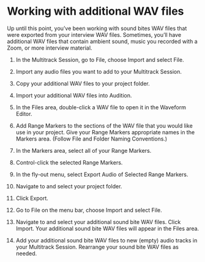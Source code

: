# Working with additional WAV files

Up until this point, you’ve been working with sound bites WAV files that were exported from your interview WAV files. Sometimes, you’ll have additional WAV files that contain ambient sound, music you recorded with a Zoom, or more interview material.

1. In the Multitrack Session, go to File, choose Import and select File. 
2. Import any audio files you want to add to your Multitrack Session.

1. Copy your additional WAV files to your project folder.
2. Import your additional WAV files into Audition.
3. In the Files area, double-click a WAV file to open it in the Waveform Editor.
4. Add Range Markers to the sections of the WAV file that you would like use in your project. Give your Range Markers appropriate names in the Markers area. (Follow File and Folder Naming Conventions.)
5. In the Markers area, select all of your Range Markers.
6. Control-click the selected Range Markers.
7. In the fly-out menu, select Export Audio of Selected Range Markers.
8. Navigate to and select your project folder.
9. Click Export.
10. Go to File on the menu bar, choose Import and select File.
11. Navigate to and select your additional sound bite WAV files. Click Import. Your additional sound bite WAV files will appear in the Files area.
12. Add your additional sound bite WAV files to new (empty) audio tracks in your Multitrack Session. Rearrange your sound bite WAV files as needed.

